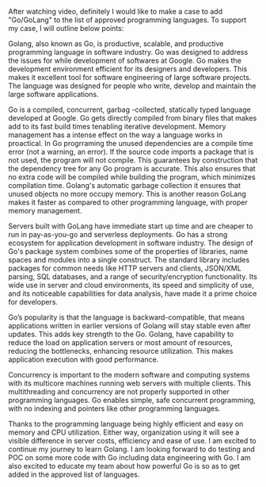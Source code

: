 After watching video, definitely I would like to make a case to add "Go/GoLang"  to the list of approved programming languages. To support my case, I will outline below points:

Golang, also known as Go, is productive, scalable, and productive programming language in software industry. Go was designed to address the issues for while development of softwares at Google. Go makes the development environment efficient for its designers and developers. This makes it excellent tool for software engineering of large software projects. The language was designed for people who write, develop and maintain the large software applications.

Go is a compiled, concurrent, garbag -collected, statically typed language developed at Google. Go gets directly compiled from binary files that makes add to its fast build times tenabling iterative development. Memory management has a intense effect on the way a language works in proactical.  In Go  progrraming the unused dependencies are a compile time error (not a warning, an error). If the source code imports a package that is not used, the program will not compile. This guarantees by construction that the dependency tree for any Go program is accurate. This also ensures that no extra code will be compiled while building the program, which minimizes compilation time. Golang's automatic garbage collection it ensures that unused objects no more occupy memory. This is another reason GoLang makes it faster as compared to other programming language, with proper memory management.

Servers built with GoLang have immediate start up time and are cheaper to run in pay-as-you-go and serverless deployments.
Go has a strong ecosystem for application development in software industry. The design of Go's package system combines some of the properties of libraries, name spaces and modules into a single construct. The standard library includes packages for common needs like HTTP servers and clients, JSON/XML parsing, SQL databases, and a range of security/encryption functionality. Its wide use in server and cloud environments, its speed and simplicity of use, and its noticeable capabilities for data analysis, have made it a prime choice for developers.

Go’s popularity is that the language is backward-compatible, that means applications written in earlier versions of Golang will stay stable even after updates. This adds key strength to the Go. Golang, have capability to reduce the load on application servers or most amount of resources, reducing the bottlenecks, enhancing resource utilization. This makes application execution with good performance. 

Concurrency is important to the modern software and computing systems with its multicore machines running web servers with multiple clients. This multithreading and concurrency are not properly supported in other programming languages. Go enables simple, safe concurrent programming, with no indexing and pointers like other programming languages.

Thanks to the programming language being highly efficient and easy on memory and CPU utilization. Either way, organization using it will see a visible difference in server costs, efficiency and ease of use.
I am excited to continue my journey to learn Golang. I am looking forward to do testing and POC on some more code with Go including data engineering with Go. I am also excited to educate my team about how powerful Go is so as to get added in the approved list of languages.
